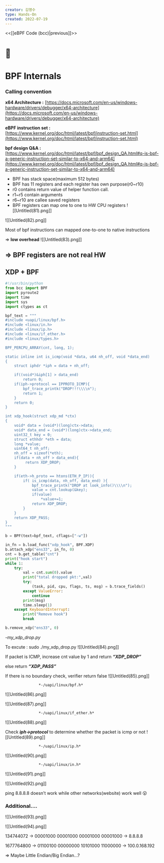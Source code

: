 ```yaml
---
creator: 김명수
type: Hands-On
created: 2022-07-19
---
```

<<[[eBPF Code (bcc)|previous]]>>
# **🧐**

# BPF Internals

### Calling convention

**x64 Architecture :** [https://docs.microsoft.com/en-us/windows-hardware/drivers/debugger/x64-architecture](https://docs.microsoft.com/en-us/windows-hardware/drivers/debugger/x64-architecture)

**eBPF instruction set :** [https://www.kernel.org/doc/html/latest/bpf/instruction-set.html](https://www.kernel.org/doc/html/latest/bpf/instruction-set.html)

**bpf design Q&A :** [https://www.kernel.org/doc/html/latest/bpf/bpf_design_QA.html#q-is-bpf-a-generic-instruction-set-similar-to-x64-and-arm64](https://www.kernel.org/doc/html/latest/bpf/bpf_design_QA.html#q-is-bpf-a-generic-instruction-set-similar-to-x64-and-arm64)

- BPF has stack space(maximum 512 bytes)
- BPF has 11 registers and each register has own purpose(r0~r10)
- r0 contains return value of helper function call.
- r1~r5 contain arguments
- r6~r10 are callee saved registers
- BPF registers can map one to one to HW CPU registers
![[Untitled(81).png]]

![[Untitled(82).png]]


Most of bpf instructions can mapped one-to-one to native instructions

⇒ **low overhead**
![[Untitled(83).png]]


## ⇒ BPF registers are not real HW

## XDP + BPF

```python
#!/usr/bin/python
from bcc import BPF 
import pyroute2
import time
import sys 
import ctypes as ct

bpf_text = """ 
#include <uapi/linux/bpf.h>
#include <linux/in.h>
#include <linux/ip.h>
#include <linux/if_ether.h>
#include <linux/types.h>

BPF_PERCPU_ARRAY(cnt, long, 1);

static inline int is_icmp(void *data, u64 nh_off, void *data_end)
{
    struct iphdr *iph = data + nh_off;

    if((void*)&iph[1] > data_end)
        return 0;
    if(iph->protocol == IPPROTO_ICMP){
        bpf_trace_printk("DROP!!!\\\\n");
        return 1;
    } 
    return 0;
}

int xdp_hook(struct xdp_md *ctx)
{
    void* data = (void*)(long)ctx->data;
    void* data_end = (void*)(long)ctx->data_end;
    uint32_t key = 0;
    struct ethhdr *eth = data;
    long *value;
    uint64_t nh_off;
    nh_off = sizeof(*eth);
    if(data + nh_off > data_end){
         return XDP_DROP;
    }

    if(eth->h_proto == htons(ETH_P_IP)){
        if( is_icmp(data, nh_off, data_end) ){
            bpf_trace_printk("DROP at look_info()\\\\n");
            value = cnt.lookup(&key);
            if(value)
                *value+=1;
            return XDP_DROP;
        }
    }
    return XDP_PASS;
}
"""

b = BPF(text=bpf_text, cflags=["-w"])

in_fn = b.load_func("xdp_hook", BPF.XDP)
b.attach_xdp("ens33", in_fn, 0)
cnt = b.get_table("cnt")
print("hook start")
while 1:
    try:
        val = cnt.sum(0).value
        print("total dropped pkt:",val)
        try:
            (task, pid, cpu, flags, ts, msg) = b.trace_fields()
        except ValueError:
            continue
        print(msg)
        time.sleep(1)
    except KeyboardInterrupt:
        print("Remove hook")
        break

b.remove_xdp("ens33", 0)
```

-_my_xdp_drop.py_

To excute : sudo ./my_xdp_drop.py
![[Untitled(84).png]]


If packet is ICMP, increase cnt value by 1 and return _**“XDP_DROP”**_

else return _**“XDP_PASS”**_

If there is no boundary check, verifier return false
![[Untitled(85).png]]


```
               *-/uapi/linux/bpf.h*
```
![[Untitled(86).png]]

![[Untitled(87).png]]

```
               *-/uapi/linux/if_ether.h*
```
![[Untitled(88).png]]


Check _**iph→protocol**_ to determine whether the packet is icmp or not
![[Untitled(89).png]]


```
               *-/uapi/linux/ip.h*
```
![[Untitled(90).png]]


```
               *-/uapi/linux/in.h*
```
![[Untitled(91).png]]

![[Untitled(92).png]]


ping 8.8.8.8 doesn’t work while other networks(website) work well 😲

### Additional….
![[Untitled(93).png]]

![[Untitled(94).png]]


134744072 → 00001000 00001000 00001000 00001000 → 8.8.8.8

1677764800 → 01100100 00000000 10101000 11000000 → 100.0.168.192

⇒ Maybe Little Endian/Big Endian…?